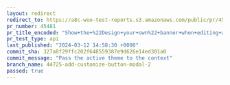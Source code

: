 ```yaml
---
layout: redirect
redirect_to: https://a8c-woo-test-reports.s3.amazonaws.com/public/pr/45481/api/index.html
pr_number: 45481
pr_title_encoded: "Show+the+%22Design+your+own%22+banner+when+editing+a+theme+which+is+not+TT4"
pr_test_type: api
last_published: "2024-03-12 14:58:30 +0000"
commit_sha: 327a0f29ffc202f648559387e9d626e14ed301a0
commit_message: "Pass the active theme to the context"
branch_name: 44725-add-customize-button-modal-2
passed: true
---
```

